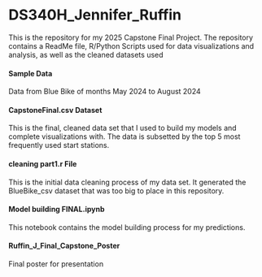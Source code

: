# DS340H_Jennifer_Ruffin
This is the repository for my 2025 Capstone Final Project. The repository contains a ReadMe file, R/Python Scripts used for data visualizations and analysis, as well as the cleaned datasets used

#### Sample Data
Data from Blue Bike of months May 2024 to August 2024

#### CapstoneFinal.csv Dataset
This is the final, cleaned data set that I used to build my models and complete visualizations with. The data is subsetted by the top 5 most frequently used start stations. 

#### cleaning part1.r File
This is the initial data cleaning process of my data set. It generated the BlueBike_csv dataset that was too big to place in this repository. 

#### Model building FINAL.ipynb
This notebook contains the model building process for my predictions.

#### Ruffin_J_Final_Capstone_Poster
Final poster for presentation
